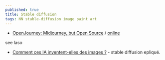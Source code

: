 ```yaml
---
published: true
title: Stable diffusion
tags: NN stable-diffusion image paint art
---
```

- [OpenJourney: Midjourney, but Open Source](https://news.ycombinator.com/item?id=34522311) / [online](https://replicate.com/prompthero/openjourney)

see laso
- [Comment ces IA inventent-elles des images ?](https://www.youtube.com/watch?v=tdelUss-5hY) - stable diffusion epliqué.